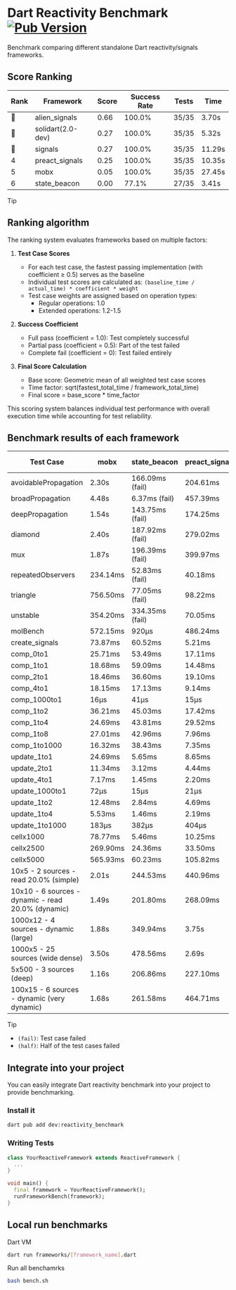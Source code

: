 # Dart Reactivity Benchmark [![Pub Version](https://img.shields.io/pub/v/reactivity_benchmark)](https://pub.dev/packages/reactivity_benchmark)

Benchmark comparing different standalone Dart reactivity/signals frameworks.

## Score Ranking

<!-- ranking start -->
| Rank | Framework | Score | Success Rate | Tests | Time |
|------|-----------|-------|--------------|-------|------|
| 🥇 | alien_signals | 0.66 | 100.0% | 35/35 | 3.70s |
| 🥈 | solidart(2.0-dev) | 0.27 | 100.0% | 35/35 | 5.32s |
| 🥉 | signals | 0.27 | 100.0% | 35/35 | 11.29s |
| 4 | preact_signals | 0.25 | 100.0% | 35/35 | 10.35s |
| 5 | mobx | 0.05 | 100.0% | 35/35 | 27.45s |
| 6 | state_beacon | 0.00 | 77.1% | 27/35 | 3.41s |

<!-- ranking end -->

> [!TIP]
> ## Ranking algorithm
>
> The ranking system evaluates frameworks based on multiple factors:
>
> 1. **Test Case Scores**
>    - For each test case, the fastest passing implementation (with coefficient ≥ 0.5) serves as the baseline
>    - Individual test scores are calculated as: `(baseline_time / actual_time) * coefficient * weight`
>    - Test case weights are assigned based on operation types:
>      - Regular operations: 1.0
>      - Extended operations: 1.2-1.5
>
> 2. **Success Coefficient**
>    - Full pass (coefficient = 1.0): Test completely successful
>    - Partial pass (coefficient = 0.5): Part of the test failed
>    - Complete fail (coefficient = 0): Test failed entirely
>
> 3. **Final Score Calculation**
>    - Base score: Geometric mean of all weighted test case scores
>    - Time factor: sqrt(fastest_total_time / framework_total_time)
>    - Final score = base_score * time_factor
>
> This scoring system balances individual test performance with overall execution time while accounting for test reliability.

## Benchmark results of each framework

<!-- test-case start -->
| Test Case | mobx | state_beacon | preact_signals | alien_signals | solidart(2.0-dev) | signals |
|---|---|---|---|---|---|---|
| avoidablePropagation | 2.30s | 166.09ms (fail) | 204.61ms | 184.00ms | 276.71ms | 207.73ms |
| broadPropagation | 4.48s | 6.37ms (fail) | 457.39ms | 345.31ms | 510.32ms | 455.49ms |
| deepPropagation | 1.54s | 143.75ms (fail) | 174.25ms | 124.78ms | 170.36ms | 172.69ms |
| diamond | 2.40s | 187.92ms (fail) | 279.02ms | 230.13ms | 353.23ms | 281.78ms |
| mux | 1.87s | 196.39ms (fail) | 399.97ms | 374.10ms | 447.64ms | 449.43ms |
| repeatedObservers | 234.14ms | 52.83ms (fail) | 40.18ms | 45.29ms | 81.19ms | 44.37ms |
| triangle | 756.50ms | 77.05ms (fail) | 98.22ms | 84.45ms | 118.52ms | 102.89ms |
| unstable | 354.20ms | 334.35ms (fail) | 70.05ms | 67.26ms | 97.75ms | 78.66ms |
| molBench | 572.15ms | 920μs | 486.24ms | 487.82ms | 493.36ms | 486.85ms |
| create_signals | 73.87ms | 60.52ms | 5.21ms | 26.79ms | 69.29ms | 26.34ms |
| comp_0to1 | 25.71ms | 53.49ms | 17.11ms | 8.61ms | 30.67ms | 11.89ms |
| comp_1to1 | 18.68ms | 59.09ms | 14.48ms | 4.54ms | 48.59ms | 23.82ms |
| comp_2to1 | 18.46ms | 36.60ms | 19.10ms | 2.34ms | 11.47ms | 8.47ms |
| comp_4to1 | 18.15ms | 17.13ms | 9.14ms | 10.36ms | 14.16ms | 1.85ms |
| comp_1000to1 | 16μs | 41μs | 15μs | 4μs | 23μs | 5μs |
| comp_1to2 | 36.21ms | 45.03ms | 17.42ms | 11.32ms | 38.29ms | 12.81ms |
| comp_1to4 | 24.69ms | 43.81ms | 29.52ms | 11.54ms | 19.55ms | 9.29ms |
| comp_1to8 | 27.01ms | 42.96ms | 7.96ms | 5.28ms | 24.54ms | 8.71ms |
| comp_1to1000 | 16.32ms | 38.43ms | 7.35ms | 5.39ms | 16.82ms | 6.95ms |
| update_1to1 | 24.69ms | 5.65ms | 8.65ms | 9.53ms | 15.92ms | 9.08ms |
| update_2to1 | 11.34ms | 3.12ms | 4.44ms | 2.31ms | 7.83ms | 4.64ms |
| update_4to1 | 7.17ms | 1.45ms | 2.20ms | 2.63ms | 4.04ms | 2.23ms |
| update_1000to1 | 72μs | 15μs | 21μs | 25μs | 48μs | 22μs |
| update_1to2 | 12.48ms | 2.84ms | 4.69ms | 5.10ms | 7.91ms | 4.65ms |
| update_1to4 | 5.53ms | 1.46ms | 2.19ms | 2.44ms | 3.99ms | 2.30ms |
| update_1to1000 | 183μs | 382μs | 404μs | 47μs | 170μs | 43μs |
| cellx1000 | 78.77ms | 5.46ms | 10.25ms | 8.00ms | 14.67ms | 9.79ms |
| cellx2500 | 269.90ms | 24.36ms | 33.50ms | 23.28ms | 40.25ms | 35.20ms |
| cellx5000 | 565.93ms | 60.23ms | 105.82ms | 58.76ms | 97.70ms | 84.48ms |
| 10x5 - 2 sources - read 20.0% (simple) | 2.01s | 244.53ms | 440.96ms | 230.05ms | 350.92ms | 513.99ms |
| 10x10 - 6 sources - dynamic - read 20.0% (dynamic) | 1.49s | 201.80ms | 268.09ms | 173.23ms | 255.33ms | 280.20ms |
| 1000x12 - 4 sources - dynamic (large) | 1.88s | 349.94ms | 3.75s | 281.35ms | 466.07ms | 4.02s |
| 1000x5 - 25 sources (wide dense) | 3.50s | 478.56ms | 2.69s | 417.29ms | 587.18ms | 3.23s |
| 5x500 - 3 sources (deep) | 1.16s | 206.86ms | 227.10ms | 188.28ms | 264.34ms | 226.45ms |
| 100x15 - 6 sources - dynamic (very dynamic) | 1.68s | 261.58ms | 464.71ms | 267.69ms | 385.25ms | 481.01ms |

<!-- test-case end -->

> [!TIP]
> - `(fail)`: Test case failed
> - `(half)`: Half of the test cases failed

## Integrate into your project

You can easily integrate Dart reactivity benchmark into your project to provide benchmarking.

### Install it

```bash
dart pub add dev:reactivity_benchmark
```

### Writing Tests

```dart
class YourReactiveFramework extends ReactiveFramework {
  ...
}

void main() {
  final framework = YourReactiveFramework();
  runFrameworkBench(framework);
}
```

## Local run benchmarks

Dart VM
```bash
dart run frameworks/[framework_name].dart
```

Run all benchamrks
```bash
bash bench.sh
```
